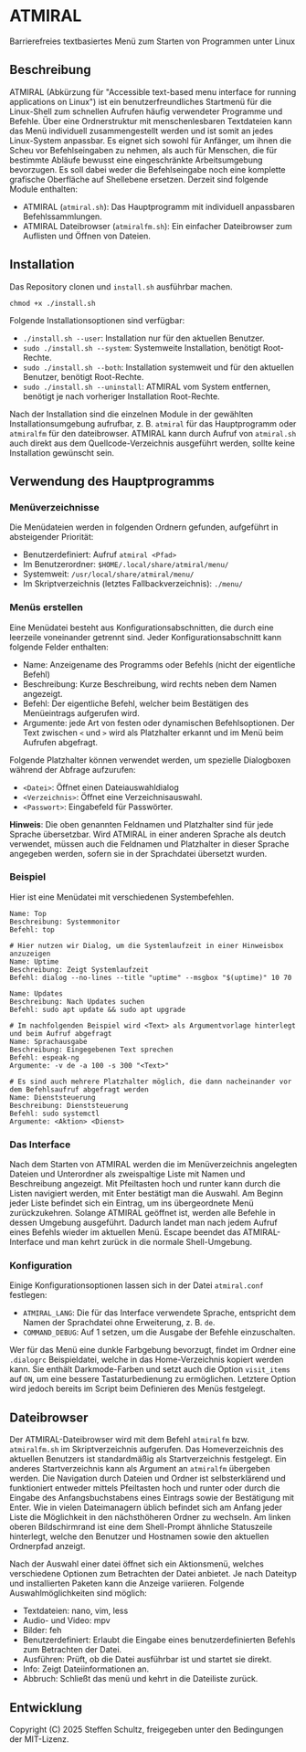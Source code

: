 # ATMIRAL
Barrierefreies textbasiertes Menü zum Starten von Programmen unter Linux

## Beschreibung

ATMIRAL (Abkürzung für "Accessible text-based menu interface for running applications on Linux") ist ein benutzerfreundliches Startmenü für die Linux-Shell zum schnellen Aufrufen häufig verwendeter Programme und Befehle. Über eine Ordnerstruktur mit menschenlesbaren Textdateien kann das Menü individuell zusammengestellt werden und ist somit an jedes Linux-System anpassbar. Es eignet sich sowohl für Anfänger, um ihnen die Scheu vor Befehlseingaben zu nehmen, als auch für Menschen, die für bestimmte Abläufe bewusst eine eingeschränkte Arbeitsumgebung bevorzugen. Es soll dabei weder die Befehlseingabe noch eine komplette grafische Oberfläche auf Shellebene ersetzen. Derzeit sind folgende Module enthalten: 

* ATMIRAL (`atmiral.sh`): Das Hauptprogramm mit individuell anpassbaren Befehlssammlungen. 
* ATMIRAL Dateibrowser (`atmiralfm.sh`): Ein einfacher Dateibrowser zum Auflisten und Öffnen von Dateien. 

## Installation

Das Repository clonen und `install.sh` ausführbar machen. 

```
chmod +x ./install.sh
```

Folgende Installationsoptionen sind verfügbar: 

* `./install.sh --user`: Installation nur für den aktuellen Benutzer.
* `sudo ./install.sh --system`: Systemweite Installation, benötigt Root-Rechte. 
* `sudo ./install.sh --both`: Installation systemweit und für den aktuellen Benutzer, benötigt Root-Rechte. 
* `sudo ./install.sh --uninstall`: ATMIRAL vom System entfernen, benötigt je nach vorheriger Installation Root-Rechte. 

Nach der Installation sind die einzelnen Module in der gewählten Installationsumgebung aufrufbar, z. B. `atmiral` für das Hauptprogramm oder `atmiralfm` für den dateibrowser. ATMIRAL kann durch Aufruf von `atmiral.sh` auch direkt aus dem Quellcode-Verzeichnis ausgeführt werden, sollte keine Installation gewünscht sein. 

## Verwendung des Hauptprogramms

### Menüverzeichnisse

Die Menüdateien werden in folgenden Ordnern gefunden, aufgeführt in absteigender Priorität: 

* Benutzerdefiniert: Aufruf `atmiral <Pfad>`
* Im Benutzerordner: `$HOME/.local/share/atmiral/menu/`
* Systemweit: `/usr/local/share/atmiral/menu/`
* Im Skriptverzeichnis (letztes Fallbackverzeichnis): `./menu/`

### Menüs erstellen

Eine Menüdatei besteht aus Konfigurationsabschnitten, die durch eine leerzeile voneinander getrennt sind. Jeder Konfigurationsabschnitt kann folgende Felder enthalten: 

* Name: Anzeigename des Programms oder Befehls (nicht der eigentliche Befehl)
* Beschreibung: Kurze Beschreibung, wird rechts neben dem Namen angezeigt.
* Befehl: Der eigentliche Befehl, welcher beim Bestätigen des Menüeintrags aufgerufen wird. 
* Argumente: jede Art von festen oder dynamischen Befehlsoptionen. Der Text zwischen `<` und `>` wird als Platzhalter erkannt und im Menü beim Aufrufen abgefragt. 

Folgende Platzhalter können verwendet werden, um spezielle Dialogboxen während der Abfrage aufzurufen: 

* `<Datei>`: Öffnet einen Dateiauswahldialog
* `<Verzeichnis>`: Öffnet eine Verzeichnisauswahl.
* `<Passwort>`: Eingabefeld für Passwörter.

**Hinweis**: Die oben genannten Feldnamen und Platzhalter sind für jede Sprache übersetzbar. Wird ATMIRAL in einer anderen Sprache als deutch verwendet, müssen auch die Feldnamen und Platzhalter in dieser Sprache angegeben werden, sofern sie in der Sprachdatei übersetzt wurden. 

### Beispiel

Hier ist eine Menüdatei mit verschiedenen Systembefehlen.

```
Name: Top
Beschreibung: Systemmonitor
Befehl: top

# Hier nutzen wir Dialog, um die Systemlaufzeit in einer Hinweisbox anzuzeigen
Name: Uptime
Beschreibung: Zeigt Systemlaufzeit
Befehl: dialog --no-lines --title "uptime" --msgbox "$(uptime)" 10 70

Name: Updates
Beschreibung: Nach Updates suchen
Befehl: sudo apt update && sudo apt upgrade

# Im nachfolgenden Beispiel wird <Text> als Argumentvorlage hinterlegt und beim Aufruf abgefragt
Name: Sprachausgabe
Beschreibung: Eingegebenen Text sprechen
Befehl: espeak-ng
Argumente: -v de -a 100 -s 300 "<Text>"

# Es sind auch mehrere Platzhalter möglich, die dann nacheinander vor dem Befehlsaufruf abgefragt werden
Name: Dienststeuerung
Beschreibung: Dienststeuerung
Befehl: sudo systemctl
Argumente: <Aktion> <Dienst>
```

### Das Interface

Nach dem Starten von ATMIRAL werden die im Menüverzeichnis angelegten Dateien und Unterordner als zweispaltige Liste mit Namen und Beschreibung angezeigt. Mit Pfeiltasten hoch und runter kann durch die Listen navigiert werden, mit Enter bestätigt man die Auswahl. Am Beginn jeder Liste befindet sich ein Eintrag, um ins übergeordnete Menü zurückzukehren. Solange ATMIRAL geöffnet ist, werden alle Befehle in dessen Umgebung ausgeführt. Dadurch landet man nach jedem Aufruf eines Befehls wieder im aktuellen Menü. Escape beendet das ATMIRAL-Interface und man kehrt zurück in die normale Shell-Umgebung. 

### Konfiguration

Einige Konfigurationsoptionen lassen sich in der Datei `atmiral.conf` festlegen: 

* `ATMIRAL_LANG`: Die für das Interface verwendete Sprache, entspricht dem Namen der Sprachdatei ohne Erweiterung, z. B. `de`. 
* `COMMAND_DEBUG`: Auf 1 setzen, um die Ausgabe der Befehle einzuschalten.

Wer für das Menü eine dunkle Farbgebung bevorzugt, findet im Ordner eine `.dialogrc` Beispieldatei, welche in das Home-Verzeichnis kopiert werden kann. Sie enthält Darkmode-Farben und setzt auch die Option `visit_items` auf `ON`, um eine bessere Tastaturbedienung zu ermöglichen. Letztere Option wird jedoch bereits im Script beim Definieren des Menüs festgelegt. 

## Dateibrowser

Der ATMIRAL-Dateibrowser wird mit dem Befehl `atmiralfm` bzw. `atmiralfm.sh` im Skriptverzeichnis aufgerufen. Das Homeverzeichnis des aktuellen Benutzers ist standardmäßig als Startverzeichnis festgelegt. Ein anderes Startverzeichnis kann als Argument an `atmiralfm` übergeben werden. Die Navigation durch Dateien und Ordner ist selbsterklärend und funktioniert entweder mittels Pfeiltasten hoch und runter oder durch die Eingabe des Anfangsbuchstabens eines Eintrags sowie der Bestätigung mit Enter. Wie in vielen Dateimanagern üblich befindet sich am Anfang jeder Liste die Möglichkeit in den nächsthöheren Ordner zu wechseln. Am linken oberen Bildschirmrand ist eine dem Shell-Prompt ähnliche Statuszeile hinterlegt, welche den Benutzer und Hostnamen sowie den aktuellen Ordnerpfad anzeigt. 

Nach der Auswahl einer datei öffnet sich ein Aktionsmenü, welches verschiedene Optionen zum Betrachten der Datei anbietet. Je nach Dateityp und installierten Paketen kann die Anzeige variieren. Folgende Auswahlmöglichkeiten sind möglich: 

* Textdateien: nano, vim, less
* Audio- und Video: mpv
* Bilder: feh
* Benutzerdefiniert: Erlaubt die Eingabe eines benutzerdefinierten Befehls zum Betrachten der Datei.
* Ausführen: Prüft, ob die Datei ausführbar ist und startet sie direkt. 
* Info: Zeigt Dateiinformationen an.
* Abbruch: Schließt das menü und kehrt in die Dateiliste zurück. 

## Entwicklung

Copyright (C) 2025 Steffen Schultz, freigegeben unter den Bedingungen der MIT-Lizenz. 
